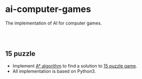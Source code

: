 # ai-computer-games
The implementation of AI for computer games.

<br><br>

## 15 puzzle
- Implement [A* algorithm](https://en.wikipedia.org/wiki/A*_search_algorithm) to find a solution to [15 puzzle game](http://en.wikipedia.org/wiki/15_puzzle).
- All implementation is based on Python3.
